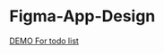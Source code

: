 # Figma-App-Design

[DEMO For todo list](https://www.figma.com/file/5QUrEBleB65qVmnNQKkTaE/SmartHome?type=design&node-id=0-1&mode=design)

